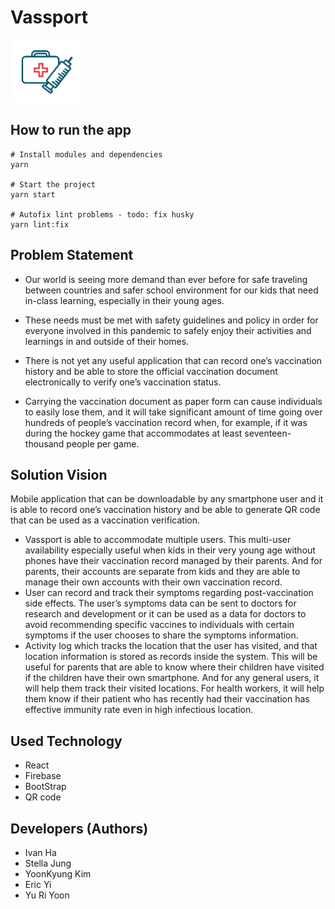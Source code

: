 # Vassport

<a href="url"><img src="https://raw.githubusercontent.com/Vassport/Vassport-Frontend/master/public/favicon.ico" height="100px"/></a>

## How to run the app

```
# Install modules and dependencies
yarn

# Start the project
yarn start

# Autofix lint problems - todo: fix husky
yarn lint:fix

```

## Problem Statement

- Our world is seeing more demand than ever before for safe traveling between countries and safer school environment for our kids that need in-class learning, especially in their young ages.
- These needs must be met with safety guidelines and policy in order for everyone involved in this pandemic to safely enjoy their activities and learnings in and outside of their homes.

- There is not yet any useful application that can record one’s vaccination history and be able to store the official vaccination document electronically to verify one’s vaccination status.

- Carrying the vaccination document as paper form can cause individuals to easily lose them, and it will take significant amount of time going over hundreds of people’s vaccination record when, for example, if it was during the hockey game that accommodates at least seventeen-thousand people per game.

## Solution Vision

Mobile application that can be downloadable by any smartphone user and it is able to record one’s vaccination history and be able to generate QR code that can be used as a vaccination verification.

- Vassport is able to accommodate multiple users. This multi-user availability especially useful when kids in their very young age without phones have their vaccination record managed by their parents. And for parents, their accounts are separate from kids and they are able to manage their own accounts with their own vaccination record.
- User can record and track their symptoms regarding post-vaccination side effects. The user’s symptoms data can be sent to doctors for research and development or it can be used as a data for doctors to avoid recommending specific vaccines to individuals with certain symptoms if the user chooses to share the symptoms information.
- Activity log which tracks the location that the user has visited, and that location information is stored as records inside the system. This will be useful for parents that are able to know where their children have visited if the children have their own smartphone. And for any general users, it will help them track their visited locations. For health workers, it will help them know if their patient who has recently had their vaccination has effective immunity rate even in high infectious location.

## Used Technology

- React
- Firebase
- BootStrap
- QR code

## Developers (Authors)

- Ivan Ha
- Stella Jung
- YoonKyung Kim
- Eric Yi
- Yu Ri Yoon
